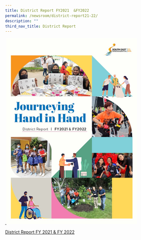 ```yaml
---
title: District Report FY2021  &FY2022
permalink: /newsroom/district-report21-22/
description: ""
third_nav_title: District Report
---
```

<a href="https://go.gov.sg/district-report-fy2021-fy2022">
&nbsp;<img src="/images/NewsRoom/district%20report%20cover_fy21&amp;22.jpg" style="width:auto; height:600px;"></a>
	
	
[District Report FY 2021 &amp; FY 2022](https://go.gov.sg/district-report-fy2021-fy2022)